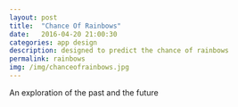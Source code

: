 ```yaml
---
layout: post
title:  "Chance Of Rainbows"
date:   2016-04-20 21:00:30
categories: app design 
description: designed to predict the chance of rainbows
permalink: rainbows
img: /img/chanceofrainbows.jpg
---
```

<div>
	
</div>
<p> An exploration of the past and the future</p>